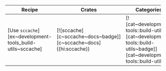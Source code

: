 | Recipe | Crates | Categories |
|--------|--------|------------|
| [Use `sccache`][ex~development-tools_build-utils~sccache] | [![sccache][c~sccache~docs~badge]][c~sccache~docs]{{hi:sccache}} | [![cat~development-tools::build-utils][cat~development-tools::build-utils~badge]][cat~development-tools::build-utils] |
